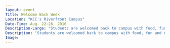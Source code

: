 ```yaml
---
layout: event
Title: Welcome Back Week
Location: "KCC's Riverfront Campus"
Date-Time: Aug. 22-26, 2016
Description-Large: "Students are welcomed back to campus with food, fun and entertainment all week long in the College Center."
Description: "Students are welcomed back to campus with food, fun and entertainment all week long in the College Center."
Image:
---
```

